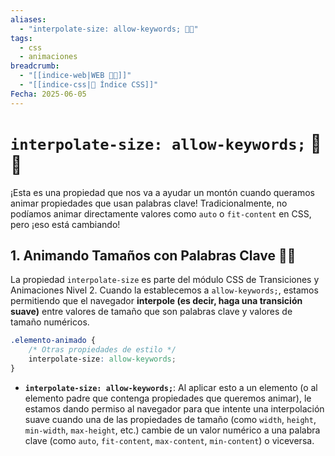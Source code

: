 ```yaml
---
aliases:
  - "interpolate-size: allow-keywords; 📐✨"
tags:
  - css
  - animaciones
breadcrumb:
  - "[[indice-web|WEB 🔗📝]]"
  - "[[indice-css|💄 Índice CSS]]"
Fecha: 2025-06-05
---
```

# `interpolate-size: allow-keywords;` 📐✨
¡Esta es una propiedad que nos va a ayudar un montón cuando queramos animar propiedades que usan palabras clave! Tradicionalmente, no podíamos animar directamente valores como `auto` o `fit-content` en CSS, pero ¡eso está cambiando!
## 1. Animando Tamaños con Palabras Clave 🤸‍♀️
La propiedad `interpolate-size` es parte del módulo CSS de Transiciones y Animaciones Nivel 2. Cuando la establecemos a `allow-keywords;`, estamos permitiendo que el navegador **interpole (es decir, haga una transición suave)** entre valores de tamaño que son palabras clave y valores de tamaño numéricos.
```css
.elemento-animado {
    /* Otras propiedades de estilo */
    interpolate-size: allow-keywords;
}
```
- **`interpolate-size: allow-keywords;`**: Al aplicar esto a un elemento (o al elemento padre que contenga propiedades que queremos animar), le estamos dando permiso al navegador para que intente una interpolación suave cuando una de las propiedades de tamaño (como `width`, `height`, `min-width`, `max-height`, etc.) cambie de un valor numérico a una palabra clave (como `auto`, `fit-content`, `max-content`, `min-content`) o viceversa.